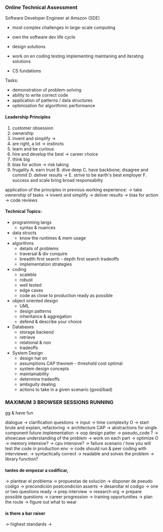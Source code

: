 ### Online Technical Assessment

Software Developer Engineer at Amazon (SDE)

- most complex challenges in large-scale computing
- own the software dev life cycle
- design solutions
- work on en coding testing implementing maintaning and iterating solutions

- CS fundations

Tasks:

- demonstration of problem-solving
- ability to write correct code
- application of patterns / data structures
- optimization for algorithmic performance

#### Leadership Principles

1. customer obsession
2. ownership
3. invent and simplify ->
4. are right, a lot -> instincts
5. learn and be curious
6. hire and develop the best -> career choice
7. think big
8. bias for action -> risk taking
9. frugality
A. earn trust
B. dive deep
C. have backbone; disagree and commit
D. deliver results ->
E. strive to be earth's best employer
F. success and scale bring broad responsabilty


application of the principles in previous working experience:
  -> take ownership of tasks
  -> invent and simplify
  -> deliver results 
  -> bias for action
  -> code reviews

#### Technical Topics:

- programming langs
    - syntax & nuances
- data structs
    - know the runtimes & mem usage
- algorithms
    - details of problems
    - traversal & div conquire
    - breadth first search - depth first search tradeoffs
    - implementation strategies
- coding
    - scaleble
    - robust
    - well tested
    - edge cases
    - code as close to production ready as possible
- object oriented design
    - UML
    - design patterns
    - inheritance & aggregation
    - defend & describe your choice
- Databases
    - storage backend
    - retrieve
    - relational & non
    - tradeoffs
- System Design
    - design hat on
    - assumptions CAP theorem - threshold cost optimal
    - system design concepts
    - maintainability
    - determine tradeoffs
    - ambiguity dealing
    - actions to take in a given scenario (good/bad)

### MAXIMUM 3 BROWSER SESSIONS RUNNING 

gg & have fun

dialogue -> clarification questions
  -> input
  -> time complexity O
    -> start brute and explain, refactoring
  -> architecture CAP
    -> abstractions for single component future implementation
  -> oop design patter
  -> pseudo_code ?
    -> showcase understanding of the problem
    -> work on each part
      -> optimize O
  -> memory intensive?
  -> cpu intensive?
  -> failure scenario / how you will test the code in production env
  -> code should run & peer coding with interviewer.
    -> syntactically correct
    -> readable and solves the problem
    -> library function?

#### tantes de empezar a codificar,
  -> plantear el problema 
  -> propuestas de solución
  -> disponer de pseudo codigo
  -> precondición postcondición asserts
  -> desarollar el codigo
  -> one or two questions ready
      -> prep interview
        -> research org
        -> prepare possible questions
        -> career progression
        -> training opportunities
        -> plan the route
        -> figure out what to wear

#### is there a bar raiser
  -> highest standards
  ->

